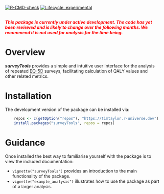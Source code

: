 
<!-- README.md is generated from README.Rmd. Please edit that file -->
<!-- badges: start -->

<a href="https://github.com/TimTaylor/surveyTools/actions" class="pkgdown-devel"><img src="https://github.com/TimTaylor/surveyTools/workflows/R-CMD-check/badge.svg" alt="R-CMD-check" /></a>
[![Lifecycle:
experimental](https://img.shields.io/badge/lifecycle-experimental-orange.svg)](https://lifecycle.r-lib.org/articles/stages.html#experimental)
<!-- badges: end -->

<br> <span style="color:red"> ***This package is currently under active
development. The code has yet been reviewed and is likely to change over
the following months. We recommend it is not used for analysis for the
time being.*** </span>

# Overview

***surveyTools*** provides a simple and intuitive user interface for the
analysis of repeated [EQ-5D](https://euroqol.org/eq-5d-instruments)
surveys, facilitating calculation of QALY values and other related
metrics.

# Installation

The development version of the package can be installed via:

``` r
    repos <- c(getOption("repos"), "https://timtaylor.r-universe.dev")
    install.packages("surveyTools", repos = repos)
```

# Guidance

Once installed the best way to familiarise yourself with the package is
to view the included documentation:

-   `vignette("surveyTools")` provides an introduction to the main
    functionality of the package.
-   `vignette("example_analysis")` illustrates how to use the package as
    part of a larger analysis.
